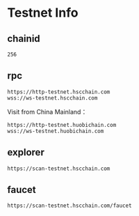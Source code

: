 # Testnet Info

## chainid
```
256
```
## rpc
```
https://http-testnet.hscchain.com
wss://ws-testnet.hscchain.com
```

Visit from China Mainland：
```
https://http-testnet.huobichain.com 
wss://ws-testnet.huobichain.com
```

## explorer
```
https://scan-testnet.hscchain.com
```

## faucet

```
https://scan-testnet.hscchain.com/faucet
```